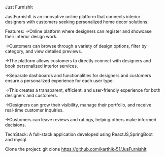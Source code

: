Just FurnishIt

JustFurnishIt is an innovative online platform that connects interior designers with customers seeking personalized home decor solutions.

Features:
 ->Online platform where designers can register and showcase their interior design work.

 ->Customers can browse through a variety of design options, filter by category, and view detailed previews.

 ->The platform allows customers to directly connect with designers and book personalized interior services.

 ->Separate dashboards and functionalities for designers and customers ensure a personalized experience for each user type.

 ->This creates a transparent, efficient, and user-friendly experience for both designers and customers.

 ->Designers can grow their visibility, manage their portfolio, and receive real-time customer inquiries.
 
 ->Customers can leave reviews and ratings, helping others make informed decisions.

TechStack:
  A full-stack application developed using ReactJS,SpringBoot and mysql.

Clone the project: 
  git clone https://github.com/karthik-51/JusFurnishIt
